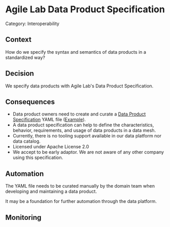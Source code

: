 # Agile Lab Data Product Specification

Category: Interoperability

## Context

How do we specify the syntax and semantics of data products in a standardized way?

## Decision

We specify data products with Agile Lab's Data Product Specification.

## Consequences

- Data product owners need to create and curate a [Data Product Specification](https://github.com/agile-lab-dev/Data-Product-Specification) YAML file ([Example](https://github.com/agile-lab-dev/Data-Product-Specification/blob/main/example.yaml)).
- A data product specification can help to define the characteristics, behavior, requirements, and usage of data products in a data mesh.
- Currently, there is no tooling support available in our data platform nor data catalog.
- Licensed under Apache License 2.0
- We accept to be early adaptor. We are not aware of any other company using this specification.

## Automation

The YAML file needs to be curated manually by the domain team when developing and maintaining a data product.

It may be a foundation for further automation through the data platform.

## Monitoring

